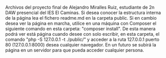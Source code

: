 Archivos del proyecto final de Alejandro Miralles Ruiz, estudiante de 2n DAW presencial del IES El Caminas. 
Si desea conocer la estructura interna de la página lea el fichero readme.md en la carpeta public. 
Si en cambio desea ver la página en marcha, utilice en una máquina con Composer el siguiente comando en esta carpeta: "composer install". De esta manera podrá ver está página cuando desee con solo escribir, en esta carpeta, el comando "php -S 127.0.0.1 -t ./public/" y acceder a la ruta 127.0.0.1 puerto 80 (127.0.0.1:8000) desea cualquier navegador.
En un futuro se subirá la página en un servidor para que pueda acceder cualquier persona. 
